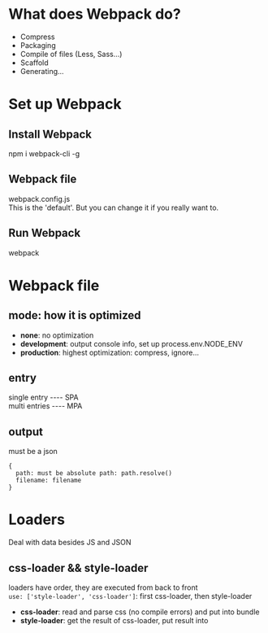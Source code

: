 # What does Webpack do?
* Compress
* Packaging
* Compile of files (Less, Sass...)
* Scaffold
* Generating...


# Set up Webpack
## Install Webpack
npm i webpack-cli -g
## Webpack file
webpack.config.js<br/>
This is the 'default'. But you can change it if you really want to.
## Run Webpack
webpack


# Webpack file
## mode: how it is optimized
* **none**: no optimization<br/>
* **development**: output console info, set up process.env.NODE_ENV<br/>
* **production**: highest optimization: compress, ignore...
## entry
single entry ---- SPA<br/>
multi entries ---- MPA
## output
must be a json
```
{
  path: must be absolute path: path.resolve()
  filename: filename
}
```

# Loaders
Deal with data besides JS and JSON
## css-loader && style-loader
loaders have order, they are executed from back to front<br/>
`use: ['style-loader', 'css-loader']`: first css-loader, then style-loader<br/>
* **css-loader**: read and parse css (no compile errors) and put into bundle<br/>
* **style-loader**: get the result of css-loader, put result into <style> tag

## postcss-loader && autoprofixer
* **postcss-loader**: add browser prefix 
* **autoprofixer**: tell postcss-loaders which to add/not add (>= 5%)
`npx autoprefixer --info`: Show target browsers and used prefixes<br/>
"browerselist" in package.json

## file-loader && url-loader
* **file-loader**: options -> outputPath & publicPath
* **url-loader**: images smaller than limit will be stored as base64 in css directly
Usually use url-loader for some small things like: small icons....<br/>
url-loader cannot be used without file-loader, as it uses file-loader when greater than limit